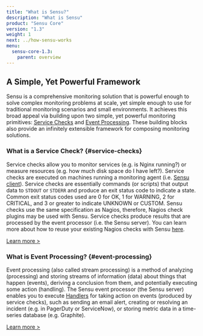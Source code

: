 ```yaml
---
title: "What is Sensu?"
description: "What is Sensu"
product: "Sensu Core"
version: "1.3"
weight: 1
next: ../how-sensu-works
menu:
  sensu-core-1.3:
    parent: overview
---
```


## A Simple, Yet Powerful Framework

Sensu is a comprehensive monitoring solution that is powerful enough to solve
complex monitoring problems at scale, yet simple enough to use for traditional
monitoring scenarios and small environments. It achieves this broad appeal via
building upon two simple, yet powerful monitoring primitives: [Service
Checks][16] and [Event Processing][7]. These building blocks also provide an
infinitely extensible framework for composing monitoring solutions.

### What is a Service Check? {#service-checks}

Service checks allow you to monitor services (e.g. is Nginx running?) or measure
resources (e.g. how much disk space do I have left?). Service checks are
executed on machines running a monitoring agent (i.e. [Sensu client][17]).
Service checks are essentially commands (or scripts) that output data to
`STDOUT` or `STDERR` and produce an exit status code to indicate a state. Common
exit status codes used are 0 for OK, 1 for WARNING, 2 for CRITICAL, and 3 or
greater to indicate UNKNOWN or CUSTOM. Sensu checks use the same specification
as Nagios, therefore, Nagios check plugins may be used with Sensu. Service
checks produce results that are processed by the event processor (i.e. the Sensu
server). You can learn more about how to reuse your existing Nagios checks with Sensu [here][19].

[Learn more >][17]

### What is Event Processing? {#event-processing}

Event processing (also called stream processing) is a method of analyzing
(processing) and storing streams of information (data) about things that happen
(events), deriving a conclusion from them, and potentially executing some action
(handling). The Sensu event processor (the Sensu server) enables you to execute
[Handlers][18] for taking action on events (produced by service checks),
such as sending an email alert, creating or resolving an incident (e.g. in
PagerDuty or ServiceNow), or storing metric data in a time-series database (e.g.
Graphite).

[Learn more >][18]


[7]:  #event-processing
[16]: #service-checks
[17]: ../../reference/clients/
[18]: ../../reference/handlers/
[19]: http://monitoringlove.sensu.io/nagios
